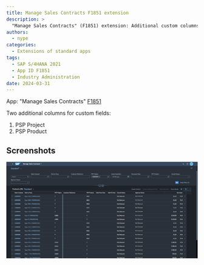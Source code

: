 ```yaml
---
title: Manage Sales Contracts F1851 extension 
description: >
  "Manage Sales Contracts" (F1851) extension: Additional custom columns on list
authors:
  - nype
categories:
  - Extensions of standard apps
tags:
  - SAP S/4HANA 2021
  - App ID F1851
  - Industry Administration
date: 2024-03-31
---
```


<!-- more -->

App: "Manage Sales Contracts" [F1851]( https://fioriappslibrary.hana.ondemand.com/sap/fix/externalViewer/#/detail/Apps(%27F1851%27)/S23OP )


Two additional columns for custom fields:<br>
1. PSP Project<br>
2. PSP Product<br>



## Screenshots

[![Extended SAP Fiori app F1851 ](res/F1851.png)](res/F1851.png)
